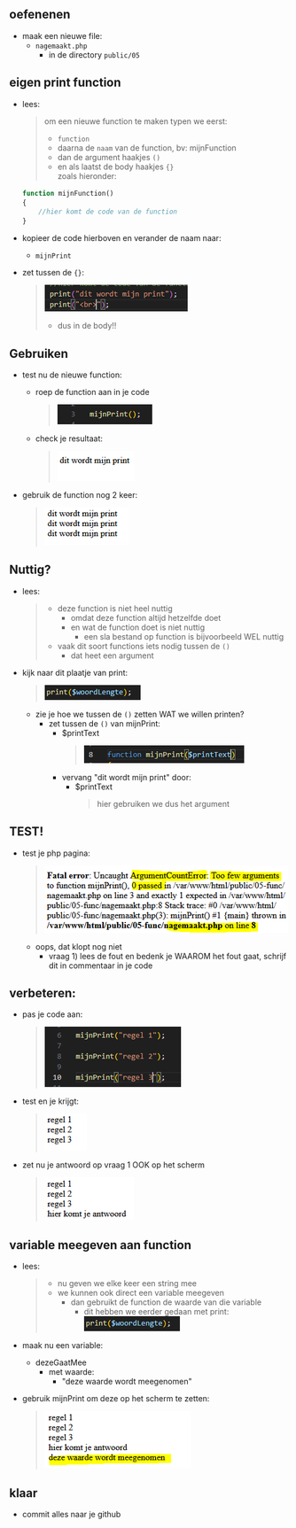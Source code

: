## oefenenen


- maak een nieuwe file:
    - `nagemaakt.php`
        - in de directory `public/05`


## eigen print function

- lees:
    > om een nieuwe function te maken typen we eerst:
    > - `function`
    > - daarna de `naam` van de function, bv: mijnFunction
    > - dan de argument haakjes `()`
    > - en als laatst de body haakjes `{}`  
    > zoals hieronder:
    ```php
    function mijnFunction()
    {
        //hier komt de code van de function
    }
    ```

- kopieer de code hierboven en verander de naam naar:
    - `mijnPrint`
- zet tussen de `{}`:
    >![](img/mijnprint.PNG)
    > - dus in de body!!


## Gebruiken

- test nu de nieuwe function:
    - roep de function aan in je code
        
        >![](img/call.PNG)
    - check je resultaat:
        >![](img/mijnprintresult.PNG)

- gebruik de function nog 2 keer:
    >![](img/mijnprintresult2.PNG)

## Nuttig?

- lees:
    > - deze function is niet heel nuttig
    >   - omdat deze function altijd hetzelfde doet
    >   - en wat de function doet is niet nuttig
    >       - een sla bestand op function is bijvoorbeeld WEL nuttig
    > - vaak dit soort functions iets nodig tussen de `()`
    >      - dat heet een argument

- kijk naar dit plaatje van print:
    >![](img/print.PNG)
    - zie je hoe we tussen de `()` zetten WAT we willen printen?
        - zet tussen de `()` van mijnPrint:
            - $printText
                >![](img/printtext.PNG)
            - vervang "dit wordt mijn print" door:
                - $printText
                    > hier gebruiken we dus het argument

## TEST!

- test je php pagina:
    >![](img/error.PNG)
    - oops, dat klopt nog niet
        - vraag 1) lees de fout en bedenk je WAAROM het fout gaat, schrijf dit in commentaar in je code

## verbeteren:

- pas je code aan:
    >![](img/regels.PNG)
- test en je krijgt:
    >![](img/regels2.PNG)

- zet nu je antwoord op vraag 1 OOK op het scherm
    >![](img/antwoord.PNG)

## variable meegeven aan function

- lees:
    > - nu geven we elke keer een string mee
    > - we kunnen ook direct een variable meegeven
    >   - dan gebruikt de function de waarde van die variable
    >       - dit hebben we eerder gedaan met print:
    >           ![](img/print.PNG)

- maak nu een variable:
    - dezeGaatMee
        - met waarde:
            - "deze waarde wordt meegenomen"
- gebruik mijnPrint om deze op het scherm te zetten:
    > ![](img/dezewaarde.PNG)

## klaar
- commit alles naar je github
